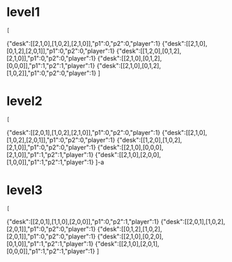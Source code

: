 # level1
    [
{"desk":[[2,1,0],[1,0,2],[2,1,0]],"p1":0,"p2":0,"player":1} 
{"desk":[[2,1,0],[0,1,2],[2,0,1]],"p1":0,"p2":0,"player":1} 
{"desk":[[1,2,0],[0,1,2],[2,1,0]],"p1":0,"p2":0,"player":1} 
{"desk":[[2,1,0],[0,1,2],[0,0,0]],"p1":1,"p2":1,"player":1} 
{"desk":[[2,1,0],[0,1,2],[1,0,2]],"p1":0,"p2":0,"player":1} 
    ]
# level2
    [
{"desk":[[2,0,1],[1,0,2],[2,1,0]],"p1":0,"p2":0,"player":1} 
{"desk":[[2,1,0],[1,0,2],[2,0,1]],"p1":0,"p2":0,"player":1} 
{"desk":[[1,2,0],[1,0,2],[2,1,0]],"p1":0,"p2":0,"player":1} 
{"desk":[[2,1,0],[0,0,0],[2,1,0]],"p1":1,"p2":1,"player":1} 
{"desk":[[2,1,0],[2,0,0],[1,0,0]],"p1":1,"p2":1,"player":1} 
    ]-a
# level3
    [
{"desk":[[2,0,1],[1,1,0],[2,0,0]],"p1":0,"p2":1,"player":1} 
{"desk":[[2,0,1],[1,0,2],[2,0,1]],"p1":0,"p2":0,"player":1} 
{"desk":[[0,1,2],[1,0,2],[2,0,1]],"p1":0,"p2":0,"player":1} 
{"desk":[[2,1,0],[0,2,0],[0,1,0]],"p1":1,"p2":1,"player":1} 
{"desk":[[2,1,0],[2,0,1],[0,0,0]],"p1":1,"p2":1,"player":1} 
    ]
